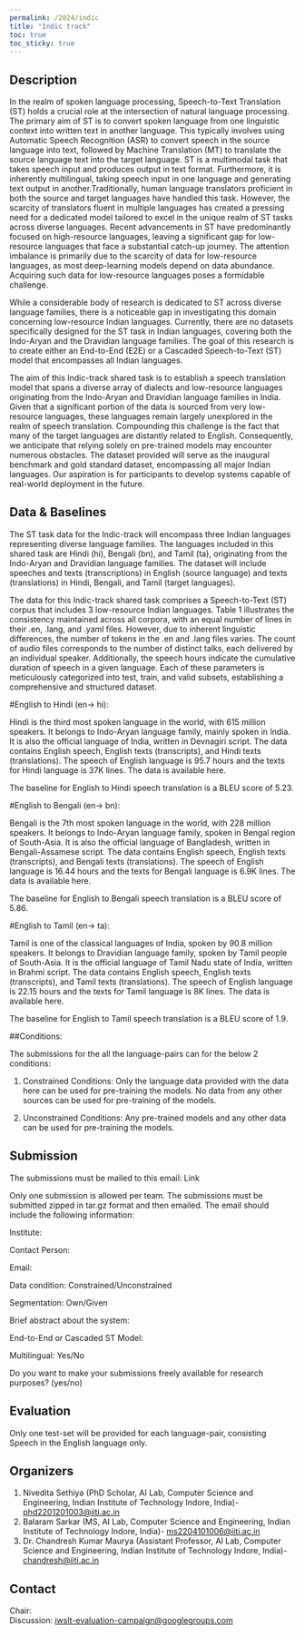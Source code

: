 ```yaml
---
permalink: /2024/indic
title: "Indic track"
toc: true
toc_sticky: true
---
```


<!--
Markdown notes: comments can be formed as in this example;
bulleted lines start with a - ;
if you want to have a line break either put a blank line in between the text or leave two spaces at the end of the line
-->

## Description

In the realm of spoken language processing, Speech-to-Text Translation (ST) holds a crucial role at the intersection of natural language processing. The primary aim of ST is to convert spoken language from one linguistic context into written text in another language. This typically involves using Automatic Speech Recognition (ASR) to convert speech in the source language into text, followed by Machine Translation (MT) to translate the source language text into the target language. ST is a multimodal task that takes speech input and produces output in text format. Furthermore, it is inherently multilingual, taking speech input in one language and generating text output in another.Traditionally, human language translators proficient in both the source and target languages have handled this task. However, the scarcity of translators fluent in multiple languages has created a pressing need for a dedicated model tailored to excel in the unique realm of ST tasks across diverse languages. Recent advancements in ST have predominantly focused on high-resource languages, leaving a significant gap for low-resource languages that face a substantial catch-up journey. The attention imbalance is primarily due to the scarcity of data for low-resource languages, as most deep-learning models depend on data abundance. Acquiring such data for low-resource languages poses a formidable challenge.

While a considerable body of research is dedicated to ST across diverse language families, there is a noticeable gap in investigating this domain concerning low-resource Indian languages. Currently, there are no datasets specifically designed for the ST task in Indian languages, covering both the Indo-Aryan and the Dravidian language families. The goal of this research is to create either an End-to-End (E2E) or a Cascaded Speech-to-Text (ST) model that encompasses all Indian languages.

The aim of this Indic-track shared task is to establish a speech translation model that spans a diverse array of dialects and low-resource languages originating from the Indo-Aryan and Dravidian language families in India. Given that a significant portion of the data is sourced from very low-resource languages, these languages remain largely unexplored in the realm of speech translation. Compounding this challenge is the fact that many of the target languages are distantly related to English. Consequently, we anticipate that relying solely on pre-trained models may encounter numerous obstacles. The dataset provided will serve as the inaugural benchmark and gold standard dataset, encompassing all major Indian languages. Our aspiration is for participants to develop systems capable of real-world deployment in the future.

<!-- Description the task, the languages, and the type of data -->

## Data & Baselines

The ST task data for the Indic-track will encompass three Indian languages representing diverse language families. The languages included in this shared task are Hindi (hi), Bengali (bn), and Tamil (ta), originating from the Indo-Aryan and Dravidian language families. The dataset will include speeches and texts (transcriptions) in English (source language) and texts (translations) in Hindi, Bengali, and Tamil (target languages).

The data for this Indic-track shared task comprises a Speech-to-Text (ST) corpus that includes 3 low-resource Indian languages. Table 1 illustrates the consistency maintained across all corpora, with an equal number of lines in their .en, .lang, and .yaml files. However, due to inherent linguistic differences, the number of tokens in the .en and .lang files varies. The count of audio files corresponds to the number of distinct talks, each delivered by an individual speaker. Additionally, the speech hours indicate the cumulative duration of speech in a given language. Each of these parameters is meticulously categorized into test, train, and valid subsets, establishing a comprehensive and structured dataset.

<!-- Details description of the data and links to download -->

#English to Hindi (en-> hi): 

Hindi is the third most spoken language in the world, with 615 million speakers. It belongs to Indo-Aryan language family, mainly spoken in India. It is also the official language of India, written in Devnagiri script. The data contains English speech, English texts (transcripts), and Hindi texts (translations). The speech of English language is 95.7 hours and the texts for Hindi language is 37K lines. The data is available here. 

The baseline for English to Hindi speech translation is a BLEU score of 5.23.

#English to Bengali (en-> bn): 

Bengali is the 7th most spoken language in the world, with 228 million speakers. It belongs to Indo-Aryan language family, spoken in Bengal region of South-Asia. It is also the official language of Bangladesh, written in Bengali-Assamese script. The data contains English speech, English texts (transcripts), and Bengali texts (translations). The speech of English language is 16.44 hours and the texts for Bengali language is 6.9K lines. The data is available here. 

The baseline for English to Bengali speech translation is a BLEU score of 5.86.

#English to Tamil (en-> ta): 

Tamil is one of the classical languages of India, spoken by 90.8 million speakers. It belongs to Dravidian language family, spoken by Tamil people of South-Asia. It is the official language of Tamil Nadu state of India, written in Brahmi script. The data contains English speech, English texts (transcripts), and Tamil texts (translations). The speech of English language is 22.15 hours and the texts for Tamil language is 8K lines. The data is available here. 

The baseline for English to Tamil speech translation is a BLEU score of 1.9.

<!-- ## Baselines -->

<!-- Links to the baselines to be used (descriptions, publications and/or links to models, code) -->

##Conditions:

The submissions for the all the language-pairs can for the below 2 conditions:

1. Constrained Conditions: Only the language data provided with the data here can be used for pre-training the models. No data from any other sources can be used for pre-training of the models. 

2. Unconstrained Conditions: Any pre-trained models and any other data can be used for pre-training the models. 


## Submission

<!-- Description of expected submission format and submission instructions -->
The submissions must be mailed to this email: Link

Only one submission is allowed per team. The submissions must be submitted zipped in tar.gz format and then emailed. The email should include the following information:

Institute:

Contact Person:

Email:

Data condition: Constrained/Unconstrained

Segmentation: Own/Given

Brief abstract about the system:

End-to-End or Cascaded ST Model:

Multilingual: Yes/No

Do you want to make your submissions freely available for research purposes? (yes/no)


## Evaluation

<!-- Description of metrics used for evaluation, what the official ranking is based on, links to evaluation scripts -->
Only one test-set will be provided for each language-pair, consisting Speech in the English language only. 

## Organizers

<!-- List of organizers' names and affiliations -->

1. Nivedita Sethiya (PhD Scholar, AI Lab, Computer Science and Engineering, Indian Institute of Technology Indore, India)- phd2201201003@iiti.ac.in
2. Balaram Sarkar (MS, AI Lab, Computer Science and Engineering, Indian Institute of Technology Indore, India)- ms2204101006@iiti.ac.in
3. Dr. Chandresh Kumar Maurya (Assistant Professor, AI Lab, Computer Science and Engineering, Indian Institute of Technology Indore, India)- chandresh@iiti.ac.in

## Contact

<!-- Add chair(s) and their contact info, as well as standard google group -->
Chair:   
Discussion: <iwslt-evaluation-campaign@googlegroups.com>
